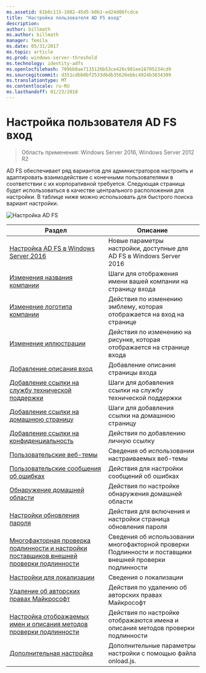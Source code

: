 ```yaml
---
ms.assetid: 61b6c115-1082-45d5-b0b1-ed24d06fcdce
title: "Настройка пользователя AD FS вход"
description: 
author: billmath
ms.author: billmath
manager: femila
ms.date: 05/31/2017
ms.topic: article
ms.prod: windows-server-threshold
ms.technology: identity-adfs
ms.openlocfilehash: 709bb8ae7135126b53ce426c981ee16705234cd9
ms.sourcegitcommit: d351cdbb0bf2533d6db35626ebbc4924b3834309
ms.translationtype: MT
ms.contentlocale: ru-RU
ms.lasthandoff: 01/23/2018
---
```

# <a name="ad-fs-user-sign-in-customization"></a>Настройка пользователя AD FS вход

>Область применения: Windows Server 2016, Windows Server 2012 R2

AD FS обеспечивает ряд вариантов для администраторов настроить и адаптировать взаимодействие с конечными пользователями в соответствии с их корпоративной требуется.  Следующая страница будет использоваться в качестве центрального расположения для настройки.  В таблице ниже можно использовать для быстрого поиска вариант настройки.



![Настройка AD FS](media/AD-FS-user-sign-in-customization/ADFS_Blue_Custom2.png) 
    
  







Раздел|Описание|
-----|-----|
[Настройка AD FS в Windows Server 2016](AD-FS-Customization-in-Windows-Server-2016.md)|Новые параметры настройки, доступные для AD FS в Windows Server 2016|
[Изменения названия компании](Change-the-company-name-on-the-AD-FS-sign-in-page.md)|Шаги для отображения имени вашей компании на страницу входа|
[Изменение логотипа компании](Change-the-company-logo-on-the-AD-FS-sign-in-page.md)|Действия по изменению эмблему, которая отображается на вход на странице|
[Изменение иллюстрации](Change-the-illustration-on-the-AD-FS-sign-in-page.md)|Действия по изменению на рисунке, которая отображается на странице входа|
[Добавление описания вход](Add-sign-in-page-description.md)|Добавление описания страницы входа|
[Добавление ссылки на службу технической поддержки](Add-Help-Desk-Link.md)|Шаги для добавления ссылки на службу технической поддержки|
[Добавление ссылки на домашнюю страницу](Add-Home-Link.md)|Шаги для добавления ссылки на домашнюю страницу|
[Добавление ссылки на конфиденциальность](Add-Privacy-Link.md)|Действия по добавлению личную ссылку|
[Пользовательские веб-темы](Custom-Web-Themes-in-AD-FS.md)|Сведения об использовании настраиваемых веб-темы
[Пользовательские сообщения об ошибках](Custom-error-messages-for-AD-FS-sign-in-page.md)|Действия для настройки сообщений об ошибках
[Обнаружение домашней области](Home-Realm-Discovery-Customization.md)|Действия по настройке обнаружения домашней области|
[Настройки обновления пароля](Update-password-customization.md)|Действия для включения и настройки страница обновления пароля|
[Многофакторная проверка подлинности и настройки поставщиков внешней проверки подлинности](Multi-factor-authentication-and-external-auth-providers-customization.md)|Сведения об использовании многофакторной проверки Подлинности и поставщики внешней проверки подлинности|
[Настройки для локализации](Customization-for-Localization.md)|Сведения о локализации
[Удаление об авторских правах Майкрософт](Remove-the-Microsoft-copyright.md)|Действия по удалению об авторских правах Майкрософт
[Настройка отображаемых имен и описания методов проверки подлинности](Customize-the-display-names-and-descriptions-for-authentication-methods.md)|Действия по настройке отображаются имена и описания методов проверки подлинности
[Дополнительная настройка](Advanced-Customization-of-AD-FS-Sign-in-Pages.md)|Дополнительные параметры настройки с помощью файла onload.js.




